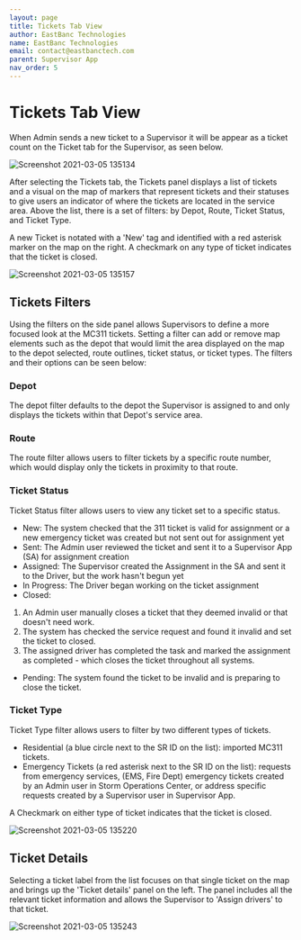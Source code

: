 ```yaml
---
layout: page
title: Tickets Tab View
author: EastBanc Technologies
name: EastBanc Technologies
email: contact@eastbanctech.com
parent: Supervisor App
nav_order: 5
---
```


# Tickets Tab View <a name="-Tickets-Tab"></a>

When Admin sends a new ticket to a Supervisor it will be appear as a ticket count on the Ticket tab for the Supervisor, as seen below.

![Screenshot 2021-03-05 135134](https://user-images.githubusercontent.com/79857237/110160501-197ddc80-7dba-11eb-86d5-950839566500.png)  

After selecting the Tickets tab, the Tickets panel displays a list of tickets and a visual on the map of markers that represent tickets and their statuses to give users an indicator of where the tickets are located in the service area. Above the list, there is a set of filters: by Depot, Route, Ticket Status, and Ticket Type. 
   
A new Ticket is notated with a 'New' tag and identified with a red asterisk marker on the map on the right. A checkmark on any type of ticket indicates that the ticket is closed.

![Screenshot 2021-03-05 135157](https://user-images.githubusercontent.com/79857237/110160508-1be03680-7dba-11eb-9f9c-3202bc7d063c.png)

## Tickets Filters <a name="-Tickets-Filters"></a>

Using the filters on the side panel allows Supervisors to define a more focused look at the MC311 tickets. Setting a filter can add or remove map elements such as the depot that would limit the area displayed on the map to the depot selected, route outlines, ticket status, or ticket types. The filters and their options can be seen below:

### Depot <a name="-Depot"></a>

The depot filter defaults to the depot the Supervisor is assigned to and only displays the tickets within that Depot's service area. 

### Route <a name="-Route"></a>

The route filter allows users to filter tickets by a specific route number, which would display only the tickets in proximity to that route. 

### Ticket Status <a name="-Ticket-Status"></a>

Ticket Status filter allows users to view any ticket set to a specific status.

  * New: The system checked that the 311 ticket is valid for assignment or a new emergency ticket was created but not sent out for assignment yet
  * Sent: The Admin user reviewed the ticket and sent it to a Supervisor App (SA) for assignment creation
  * Assigned: The Supervisor created the Assignment in the SA and sent it to the Driver, but the work hasn't begun yet
  * In Progress: The Driver began working on the ticket assignment
  * Closed: 
  1. An Admin user manually closes a ticket that they deemed invalid or that doesn't need work. 
  2. The system has checked the service request and found it invalid and set the ticket to closed. 
  3. The assigned driver has completed the task and marked the assignment as completed - which closes the ticket throughout all systems.
  * Pending: The system found the ticket to be invalid and is preparing to close the ticket.

### Ticket Type <a name="-Ticket-Type"></a>

Ticket Type filter allows users to filter by two different types of tickets. 

  * Residential (a blue circle next to the SR ID on the list): imported MC311 tickets. 
  * Emergency Tickets (a red asterisk next to the SR ID on the list): requests from emergency services, (EMS, Fire Dept) emergency tickets created by an Admin user in Storm Operations Center, or address specific requests created by a Supervisor user in Supervisor App.

A Checkmark on either type of ticket indicates that the ticket is closed.

  ![Screenshot 2021-03-05 135220](https://user-images.githubusercontent.com/79857237/110160519-1da9fa00-7dba-11eb-94ab-3270b23940ff.png)

## Ticket Details <a name="-Ticket-Details"></a>

Selecting a ticket label from the list focuses on that single ticket on the map and brings up the 'Ticket details' panel on the left. The panel includes all the relevant ticket information and allows the Supervisor to 'Assign drivers' to that ticket. 

  ![Screenshot 2021-03-05 135243](https://user-images.githubusercontent.com/79857237/110160529-1f73bd80-7dba-11eb-8b66-da8d5899bdeb.png)

